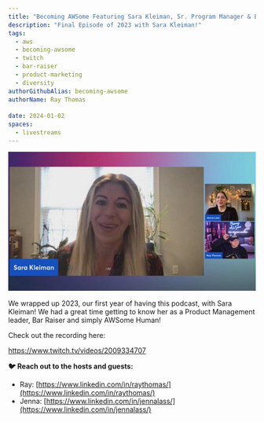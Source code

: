 ```yaml
---
title: "Becoming AWSome Featuring Sara Kleiman, Sr. Program Manager & Bar Raiser"
description: "Final Episode of 2023 with Sara Kleiman!"
tags:
  - aws
  - becoming-awsome
  - twitch
  - bar-raiser
  - product-marketing
  - diversity
authorGithubAlias: becoming-awsome
authorName: Ray Thomas

date: 2024-01-02
spaces:
  - livestreams
---
```

![Screenshot](<images/Sara-Kleiman-thumb0-640x360 - Copy.jpg>)



We wrapped up 2023, our first year of having this podcast, with Sara Kleiman! We had a great time getting to know her as a Product Management leader, Bar Raiser and simply AWSome Human!


Check out the recording here:

https://www.twitch.tv/videos/2009334707


**🐦 Reach out to the hosts and guests:**

- Ray: [https://www.linkedin.com/in/raythomas/](https://www.linkedin.com/in/raythomas/)
- Jenna: [https://www.linkedin.com/in/jennalass/](https://www.linkedin.com/in/jennalass/)
